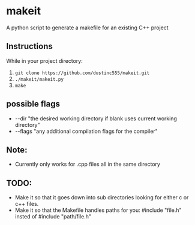 # makeit
A python script to generate a makefile for an existing C++ project


## Instructions
While in your project directory:
1) ```git clone https://github.com/dustinc555/makeit.git```
2) ```./makeit/makeit.py```
3) ```make```

## possible flags

* --dir "the desired working directory if blank uses current working directory"
* --flags "any additional compilation flags for the compiler"

## Note:
  * Currently only works for .cpp files all in the same directory
  
## TODO:
  * Make it so that it goes down into sub directories looking for either c or c++ files.
  * Make it so that the Makefile handles paths for you: #include "file.h" insted of #include "path/file.h"
